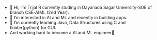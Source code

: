 - 👋 Hi, I’m Trijal R currently studing in Dayanada Sagar University-SOE of branch CSE-AIML (2nd Year).
- 👀 I’m interested in AI and ML and recenlty in building apps.
- 🌱 I’m currently learning  Java, Data Structures using C and tkinter(python) for GUI.
- And working hard to become a AI and ML engineer🤩

